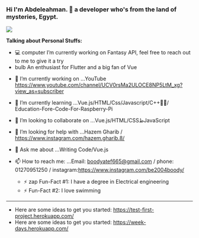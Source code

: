 ### Hi I'm Abdeleahman. 👋 a developer who's from the land of mysteries, Egypt.

![](https://i.imgur.com/wXZ7x7m.jpg)

**Talking about Personal Stuffs:**

* 💻 computer I’m currently working on Fantasy API, feel free to reach out to me to give it a try
* bulb An enthusiast for Flutter and a big fan of Vue

- 🔭 I’m currently working on ...YouTube https://www.youtube.com/channel/UCV0rsMa2ULOCE8NP5LtM_xg?view_as=subscriber
- 🌱 I’m currently learning ...Vue.js/HTML/Css/Javascript/C++/ُُEducation-Fore-Code-For-Raspberry-Pi 
- 👯 I’m looking to collaborate on ...Vue.js/HTML/CSSظJavaScript

- 🤔 I’m looking for help with ...Hazem Gharib / https://www.instagram.com/hazem.gharib.8/
- 💬 Ask me about ...Writing Code/Vue.js
- 📫 How to reach me: ...Email: boodyatef665@gmail.com 
  / phone: 01270951250 / instagram:https://www.instagram.com/be2004boody/

  * ⚡ zap Fun-Fact #1: I have a degree in Electrical engineering
  * ⚡ Fun-Fact #2: I love swimming
---
* Here are some ideas to get you started: https://test-first-project.herokuapp.com/
* Here are some ideas to get you started: https://week-days.herokuapp.com/
